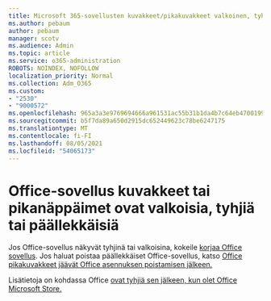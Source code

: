 ```yaml
---
title: Microsoft 365-sovellusten kuvakkeet/pikakuvakkeet valkoinen, tyhjä tai kaksoiskappale
ms.author: pebaum
author: pebaum
manager: scotv
ms.audience: Admin
ms.topic: article
ms.service: o365-administration
ROBOTS: NOINDEX, NOFOLLOW
localization_priority: Normal
ms.collection: Adm_O365
ms.custom:
- "2530"
- "9000572"
ms.openlocfilehash: 965a3a3e9769694666a961531ac55b31b1da4b7c64eb4700199df8cbcf2152d7
ms.sourcegitcommit: b5f7da89a650d2915dc652449623c78be6247175
ms.translationtype: MT
ms.contentlocale: fi-FI
ms.lasthandoff: 08/05/2021
ms.locfileid: "54065173"
---
```

# <a name="office-app-icons-or-shortcuts-are-white-blank-or-duplicate"></a>Office-sovellus kuvakkeet tai pikanäppäimet ovat valkoisia, tyhjiä tai päällekkäisiä

Jos Office-sovellus näkyvät tyhjinä tai valkoisina, kokeile [korjaa Office sovellus](https://support.office.com/article/repair-an-office-application-7821d4b6-7c1d-4205-aa0e-a6b40c5bb88b). Jos haluat poistaa päällekkäiset Office-sovellus, katso [Office pikakuvakkeet jäävät Office asennuksen poistamisen jälkeen.](https://support.office.com/article/office-shortcuts-remain-after-office-uninstall-cc04b8e2-6e91-4c10-94af-9359e595d565)

Lisätietoja on kohdassa Office [ovat tyhjiä sen jälkeen, kun olet Office Microsoft Store.](https://support.office.com/article/office-icons-are-blank-after-installing-office-from-the-microsoft-store-7cdaebde-93d5-4873-b767-d9ddc0474d59)